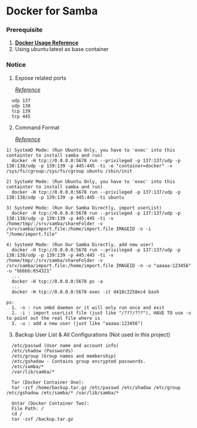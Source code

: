 # Docker for Samba

### Prerequisite
  1. [**Docker Usage Reference**](https://github.com/JiangWeiGitHub/Docker)
  2. Using ubuntu:latest as base container

### Notice
  1. Expose related ports<p>
  [*Reference*](https://www.samba.org/~tpot/articles/firewall.html)<p>
  
  ```
    udp 137
    udp 138
    tcp 139
    tcp 445
  ```
  2. Command Format<p>
  [*Reference*](https://github.com/docker/docker/issues/7459)<p>

  ```
  1) SystemD Mode: (Run Ubuntu Only, you have to 'exec' into this containter to install samba and run)
    docker -H tcp://0.0.0.0:5678 run --privileged -p 137:137/udp -p 138:138/udp -p 139:139 -p 445:445 -ti -e "container=docker" -v /sys/fs/cgroup:/sys/fs/cgroup ubuntu /sbin/init
    
  2) SystemV Mode: (Run Ubuntu Only, you have to 'exec' into this containter to install samba and run)
    docker -H tcp://0.0.0.0:5678 run --privileged -p 137:137/udp -p 138:138/udp -p 139:139 -p 445:445 -ti ubuntu
    
  3) SystemV Mode: (Run Our Samba Directly, import userList)
    docker -H tcp://0.0.0.0:5678 run --privileged -p 137:137/udp -p 138:138/udp -p 139:139 -p 445:445 -ti -v /home/tmp/:/srv/samba/shareFolder -v /srv/samba/import.file:/home/import.file IMAGEID -n -i "/home/import.file"
    
  4) SystemV Mode: (Run Our Samba Directly, add new user)
    docker -H tcp://0.0.0.0:5678 run --privileged -p 137:137/udp -p 138:138/udp -p 139:139 -p 445:445 -ti -v /home/tmp/:/srv/samba/shareFolder -v /srv/samba/import.file:/home/import.file IMAGEID -n -u "aaaaa:123456" -u "bbbbb:654321"
    ...
    docker -H tcp://0.0.0.0:5678 ps -a
    ...
    docker -H tcp://0.0.0.0:5678 exec -it d418c2258ec4 bash
  ```
  
  ```
  ps:
    1. -n : run smbd daemon or it will only run once and exit
    2. -i : import userList file (just like "/???/???"), HAVE TO use -v to point out the real file where is
    3. -u : add a new user (just like "aaaaa:123456")
  ```
  
  3. Backup User List & All Configurations (Not used in this project)

  ```
    /etc/passwd (User name and account info)
    /etc/shadow (Passwords)
    /etc/group (Group names and membership)
    /etc/gshadow - Contains group encrypted passwords.
    /etc/samba/*
    /var/lib/samba/*
  ```
  
  ```
    Tar (Docker Container One):
    tar -zcf /home/backup.tar.gz /etc/passwd /etc/shadow /etc/group /etc/gshadow /etc/samba/* /var/lib/samba/*
    
    Untar (Docker Container Two):
    File Path: /
    cd /
    tar -zxf /backup.tar.gz
  ```
